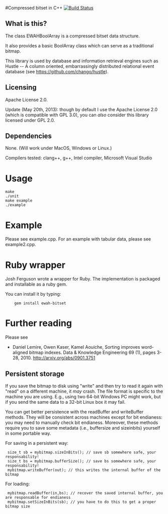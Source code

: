 #Compressed bitset in C++
[![Build Status](https://travis-ci.org/lemire/EWAHBoolArray.png)](https://travis-ci.org/lemire/EWAHBoolArray)




## What is this? 

The class EWAHBoolArray is a compressed bitset data structure.

It also provides a basic BoolArray class which can serve as a traditional
bitmap.

This library is used by database and information retrieval engines
such as Hustle -- A column oriented, embarrassingly distributed relational 
event database (see https://github.com/chango/hustle).

## Licensing 

Apache License 2.0. 

Update (May 20th, 2013): though by default I use the Apache License 2.0 (which is compatible with GPL 3.0), you can *also* consider this library licensed under GPL 2.0. 


## Dependencies 

None. (Will work under MacOS, Windows or Linux.)

Compilers tested: clang++, g++, Intel compiler, Microsoft Visual Studio

# Usage 

    make
    ./unit
    make example
    ./example

# Example 

Please see example.cpp.
For an example with tabular data, please see example2.cpp.

# Ruby wrapper 

Josh Ferguson wrote a wrapper for Ruby. 
The implementation is packaged and installable as a ruby gem.

You can install it by typing:

        gem install ewah-bitset

# Further reading 

Please see

* Daniel Lemire, Owen Kaser, Kamel Aouiche, Sorting improves
word-aligned bitmap indexes. Data & Knowledge Engineering 69 (1),
pages 3-28, 2010.
http://arxiv.org/abs/0901.3751


## Persistent storage 

If you save the bitmap to disk using "write" and then try to read it again with "read" on a different machine, it *may* crash. The file format is specific to the machine you are using. E.g., using two 64-bit Windows PC might work, but if you send the same data to a 32-bit Linux box it may fail.

You can get better persistence with the readBuffer and writeBuffer methods. They will be consistent across machines except for bit endianess: you may need to manually check bit endianess. Moreover, these methods require you to save some metadata (i.e., buffersize and sizeinbits) yourself in some portable way.


For saving in a persistent way:

     size_t sb = mybitmap.sizeInBits(); // save sb somewhere safe, your responsability!
     size_t bs = mybitmap.bufferSize(); // save bs somewhere safe, your responsability!
     mybitmap.writeBuffer(out); // this writes the internal buffer of the bitmap


For loading:

     mybitmap.readBuffer(in,bs); // recover the saved internal buffer, you are responsable for endianess
     mybitmap.setSizeInBits(sb); // you have to do this to get a proper bitmap size
